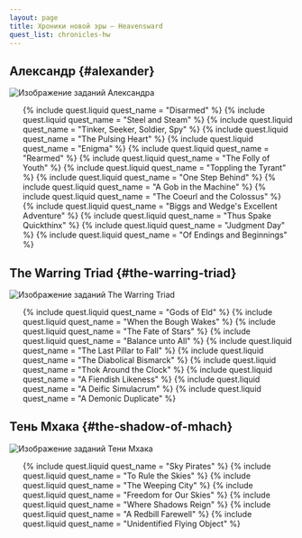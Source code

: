 ```yaml
---
layout: page
title: Хроники новой эры — Heavensward
quest_list: chronicles-hw
---
```


## Александр {#alexander}

![Изображение заданий Александра](https://lds-img.finalfantasyxiv.com/itemicon/89/89bf954b38b70d4d9bd2b7a02ff2e029ee6d09f8.png)

<ul markdown="0">
	{% include quest.liquid quest_name = "Disarmed" %}
	{% include quest.liquid quest_name = "Steel and Steam" %}
	{% include quest.liquid quest_name = "Tinker, Seeker, Soldier, Spy" %}
	{% include quest.liquid quest_name = "The Pulsing Heart" %}
	{% include quest.liquid quest_name = "Enigma" %}
	{% include quest.liquid quest_name = "Rearmed" %}
	{% include quest.liquid quest_name = "The Folly of Youth" %}
	{% include quest.liquid quest_name = "Toppling the Tyrant" %}
	{% include quest.liquid quest_name = "One Step Behind" %}
	{% include quest.liquid quest_name = "A Gob in the Machine" %}
	{% include quest.liquid quest_name = "The Coeurl and the Colossus" %}
	{% include quest.liquid quest_name = "Biggs and Wedge's Excellent Adventure" %}
	{% include quest.liquid quest_name = "Thus Spake Quickthinx" %}
	{% include quest.liquid quest_name = "Judgment Day" %}
	{% include quest.liquid quest_name = "Of Endings and Beginnings" %}
</ul>

## The Warring Triad {#the-warring-triad}

![Изображение заданий The Warring Triad](https://lds-img.finalfantasyxiv.com/itemicon/cd/cd7151b7a638fe8a3e5c7e1a5bb1b698723335c9.png)

<ul markdown="0">
	{% include quest.liquid quest_name = "Gods of Eld" %}
	{% include quest.liquid quest_name = "When the Bough Wakes" %}
	{% include quest.liquid quest_name = "The Fate of Stars" %}
	{% include quest.liquid quest_name = "Balance unto All" %}
	{% include quest.liquid quest_name = "The Last Pillar to Fall" %}
	{% include quest.liquid quest_name = "The Diabolical Bismarck" %}
	{% include quest.liquid quest_name = "Thok Around the Clock" %}
	{% include quest.liquid quest_name = "A Fiendish Likeness" %}
	{% include quest.liquid quest_name = "A Deific Simulacrum" %}
	{% include quest.liquid quest_name = "A Demonic Duplicate" %}
</ul>

## Тень Мхака {#the-shadow-of-mhach}

![Изображение заданий Тени Мхака](https://img.finalfantasyxiv.com/lds/pc/global/images/itemicon/1c/1c61b54626133a2ae8147e18975acb11ae08f4a4.png)

<ul markdown="0">
	{% include quest.liquid quest_name = "Sky Pirates" %}
	{% include quest.liquid quest_name = "To Rule the Skies" %}
	{% include quest.liquid quest_name = "The Weeping City" %}
	{% include quest.liquid quest_name = "Freedom for Our Skies" %}
	{% include quest.liquid quest_name = "Where Shadows Reign" %}
	{% include quest.liquid quest_name = "A Redbill Farewell" %}
	{% include quest.liquid quest_name = "Unidentified Flying Object" %}
</ul>
